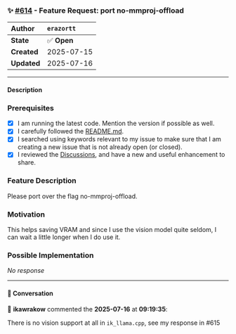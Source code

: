 ### ✨ [#614](https://github.com/ikawrakow/ik_llama.cpp/issues/614) - Feature Request: port no-mmproj-offload

| **Author** | `erazortt` |
| :--- | :--- |
| **State** | ✅ **Open** |
| **Created** | 2025-07-15 |
| **Updated** | 2025-07-16 |

---

#### Description

### Prerequisites

- [x] I am running the latest code. Mention the version if possible as well.
- [x] I carefully followed the [README.md](https://github.com/ggerganov/llama.cpp/blob/master/README.md).
- [x] I searched using keywords relevant to my issue to make sure that I am creating a new issue that is not already open (or closed).
- [x] I reviewed the [Discussions](https://github.com/ggerganov/llama.cpp/discussions), and have a new and useful enhancement to share.

### Feature Description

Please port over the flag no-mmproj-offload.

### Motivation

This helps saving VRAM and since I use the vision model quite seldom, I can wait a little longer when I do use it.

### Possible Implementation

_No response_

---

#### 💬 Conversation

👤 **ikawrakow** commented the **2025-07-16** at **09:19:35**:<br>

There is no vision support at all in `ik_llama.cpp`, see my response in #615